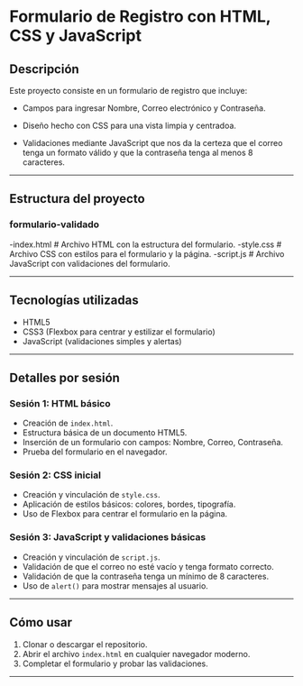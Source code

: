 # Formulario de Registro con HTML, CSS y JavaScript

## Descripción

Este proyecto consiste en un formulario de registro que incluye:

- Campos para ingresar Nombre, Correo electrónico y Contraseña.

- Diseño hecho con CSS para una vista limpia y centradoa.

- Validaciones mediante JavaScript que nos da la certeza que el correo tenga un formato válido y que la contraseña tenga al menos 8 caracteres.

---

## Estructura del proyecto

### formulario-validado
-index.html # Archivo HTML con la estructura del formulario.
-style.css # Archivo CSS con estilos para el formulario y la página.
-script.js # Archivo JavaScript con validaciones del formulario.


---

## Tecnologías utilizadas

- HTML5
- CSS3 (Flexbox para centrar y estilizar el formulario)
- JavaScript (validaciones simples y alertas)

---

## Detalles por sesión

### Sesión 1: HTML básico
- Creación de `index.html`.
- Estructura básica de un documento HTML5.
- Inserción de un formulario con campos: Nombre, Correo, Contraseña.
- Prueba del formulario en el navegador.

### Sesión 2: CSS inicial
- Creación y vinculación de `style.css`.
- Aplicación de estilos básicos: colores, bordes, tipografía.
- Uso de Flexbox para centrar el formulario en la página.

### Sesión 3: JavaScript y validaciones básicas
- Creación y vinculación de `script.js`.
- Validación de que el correo no esté vacío y tenga formato correcto.
- Validación de que la contraseña tenga un mínimo de 8 caracteres.
- Uso de `alert()` para mostrar mensajes al usuario.

---

## Cómo usar

1. Clonar o descargar el repositorio.
2. Abrir el archivo `index.html` en cualquier navegador moderno.
3. Completar el formulario y probar las validaciones.

---
